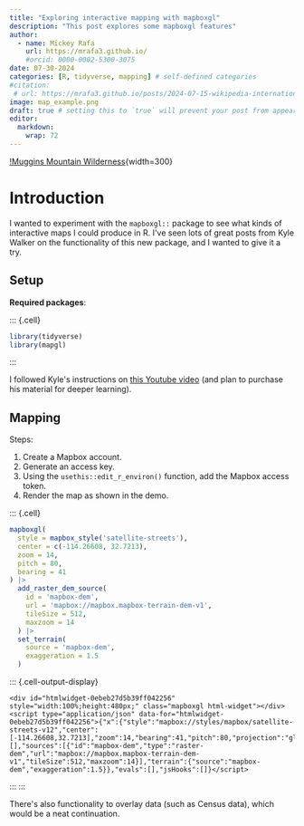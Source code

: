 ```yaml
---
title: "Exploring interactive mapping with mapboxgl"
description: "This post explores some mapboxgl features"
author:
  - name: Mickey Rafa
    url: https://mrafa3.github.io/
    #orcid: 0000-0002-5300-3075
date: 07-30-2024
categories: [R, tidyverse, mapping] # self-defined categories
#citation: 
 # url: https://mrafa3.github.io/posts/2024-07-15-wikipedia-international-mens-soccer/ 
image: map_example.png
draft: true # setting this to `true` will prevent your post from appearing on your listing page until you're ready!
editor: 
  markdown: 
    wrap: 72
---
```



[!Muggins Mountain Wilderness](example_map.png){width=300}

# Introduction

I wanted to experiment with the `mapboxgl::` package to see what kinds of interactive maps I could produce in R. I've seen lots of great posts from Kyle Walker on the functionality of this new package, and I wanted to give it a try.

## Setup

**Required packages**:


::: {.cell}

```{.r .cell-code}
library(tidyverse)
library(mapgl)
```
:::

I followed Kyle's instructions on [this Youtube video](https://www.youtube.com/watch?v=n71qnOQD-d4) (and plan to purchase his material for deeper learning).

## Mapping

Steps: 

1.  Create a Mapbox account.
2.  Generate an access key.
3.  Using the `usethis::edit_r_environ()` function, add the Mapbox access token.
4.  Render the map as shown in the demo.


::: {.cell}

```{.r .cell-code}
mapboxgl(
  style = mapbox_style('satellite-streets'),
  center = c(-114.26608, 32.7213),
  zoom = 14,
  pitch = 80,
  bearing = 41
) |>
  add_raster_dem_source(
    id = 'mapbox-dem',
    url = 'mapbox://mapbox.mapbox-terrain-dem-v1',
    tileSize = 512,
    maxzoom = 14
  ) |>
  set_terrain(
    source = 'mapbox-dem',
    exaggeration = 1.5
  )
```

::: {.cell-output-display}

```{=html}
<div id="htmlwidget-0ebeb27d5b39ff042256" style="width:100%;height:480px;" class="mapboxgl html-widget"></div>
<script type="application/json" data-for="htmlwidget-0ebeb27d5b39ff042256">{"x":{"style":"mapbox://styles/mapbox/satellite-streets-v12","center":[-114.26608,32.7213],"zoom":14,"bearing":41,"pitch":80,"projection":"globe","parallels":null,"access_token":"pk.eyJ1IjoibWlja2V5cmFmYSIsImEiOiJjbHpkM3FiaW4waXhyMmlxMngxeDFybGZtIn0.WWIOvQt35xd0ctIwqWPQ2A","additional_params":[],"sources":[{"id":"mapbox-dem","type":"raster-dem","url":"mapbox://mapbox.mapbox-terrain-dem-v1","tileSize":512,"maxzoom":14}],"terrain":{"source":"mapbox-dem","exaggeration":1.5}},"evals":[],"jsHooks":[]}</script>
```

:::
:::


There's also functionality to overlay data (such as Census data), which would be a neat continuation.




